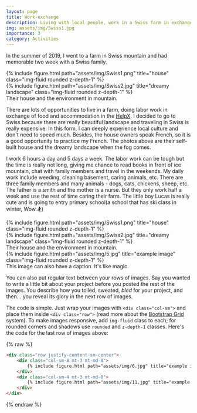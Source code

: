 ```yaml
---
layout: page
title: Work-exchange
description: Living with local people, work in a Swiss farm in exchange of food and accommodation
img: assets/img/Swiss1.jpg
importance: 3
category: Activities
---
```

In the summer of 2019, I went to a farm in Swiss mountain and had memorable two week with a Swiss family.

<div class="row justify-content-sm-center">
    <div class="col-sm-8 mt-3 mt-md-0">
        {% include figure.html path="assets/img/Swiss1.png" title="house" class="img-fluid rounded z-depth-1" %}
    </div>
    <div class="col-sm-4 mt-3 mt-md-0">
        {% include figure.html path="assets/img/Swiss2.jpg" title="dreamy landscape" class="img-fluid rounded z-depth-1" %}
    </div>
</div>
<div class="caption">
    Their house and the environment in mountain.
</div>

There are lots of opportunities to live in a farm, doing labor work in exchange of food and accommodation in the [HelpX](https://helpx.net/). I decided to go to Swiss because there are really beautiful landscape and traveling in Swiss is really expensive. In this form, I can deeply experience local culture and don't need to speed much. Besides, the house owners speak French, so it is a good opportunity to practice my French. The photos above are their self-built house and the dreamy landscape when the fog comes.

I work 6 hours a day and 5 days a week. The labor work can be tough but the time is really not long, giving me chance to read books in front of ice mountain, chat with family members and travel in the weekends. My daily work include weeding, cleaning basement, caring animals, etc. There are three family members and many animals - dogs, cats, chickens, sheep, etc. The father is a smith and the mother is a nurse. But they only work half a week and use the rest of time caring their farm. The little boy Lucas is really cute and is going to entry primary school(a school that has ski class in winter, Wow.🏂)

<div class="row justify-content-sm-center">
    <div class="col-sm-8 mt-3 mt-md-0">
        {% include figure.html path="assets/img/Swiss1.png" title="house" class="img-fluid rounded z-depth-1" %}
    </div>
    <div class="col-sm-4 mt-3 mt-md-0">
        {% include figure.html path="assets/img/Swiss2.jpg" title="dreamy landscape" class="img-fluid rounded z-depth-1" %}
    </div>
</div>
<div class="caption">
    Their house and the environment in mountain.
</div>

<div class="row">
    <div class="col-sm mt-3 mt-md-0">
        {% include figure.html path="assets/img/5.jpg" title="example image" class="img-fluid rounded z-depth-1" %}
    </div>
</div>
<div class="caption">
    This image can also have a caption. It's like magic.
</div>

You can also put regular text between your rows of images.
Say you wanted to write a little bit about your project before you posted the rest of the images.
You describe how you toiled, sweated, *bled* for your project, and then... you reveal its glory in the next row of images.




The code is simple.
Just wrap your images with `<div class="col-sm">` and place them inside `<div class="row">` (read more about the <a href="https://getbootstrap.com/docs/4.4/layout/grid/">Bootstrap Grid</a> system).
To make images responsive, add `img-fluid` class to each; for rounded corners and shadows use `rounded` and `z-depth-1` classes.
Here's the code for the last row of images above:

{% raw %}
```html
<div class="row justify-content-sm-center">
    <div class="col-sm-8 mt-3 mt-md-0">
        {% include figure.html path="assets/img/6.jpg" title="example image" class="img-fluid rounded z-depth-1" %}
    </div>
    <div class="col-sm-4 mt-3 mt-md-0">
        {% include figure.html path="assets/img/11.jpg" title="example image" class="img-fluid rounded z-depth-1" %}
    </div>
</div>
```
{% endraw %}
